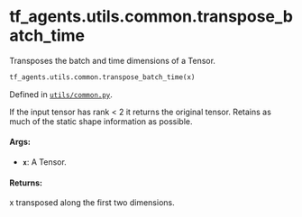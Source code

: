 <div itemscope itemtype="http://developers.google.com/ReferenceObject">
<meta itemprop="name" content="tf_agents.utils.common.transpose_batch_time" />
<meta itemprop="path" content="Stable" />
</div>

# tf_agents.utils.common.transpose_batch_time

Transposes the batch and time dimensions of a Tensor.

``` python
tf_agents.utils.common.transpose_batch_time(x)
```



Defined in [`utils/common.py`](https://github.com/tensorflow/agents/tree/master/tf_agents/utils/common.py).

<!-- Placeholder for "Used in" -->

If the input tensor has rank < 2 it returns the original tensor. Retains as
much of the static shape information as possible.

#### Args:

* <b>`x`</b>: A Tensor.


#### Returns:

x transposed along the first two dimensions.